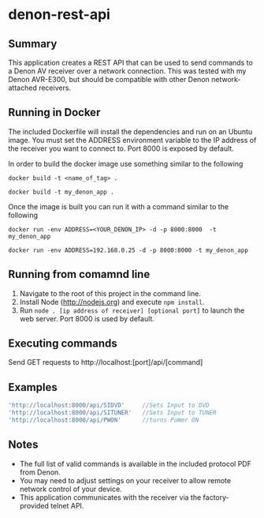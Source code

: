 # denon-rest-api

## Summary
This application creates a REST API that can be used to send commands to a Denon AV receiver over
a network connection. This was tested with my Denon AVR-E300, but should be compatible with other
Denon network-attached receivers.

## Running in Docker
The included Dockerfile will install the dependencies and run on an Ubuntu image. You must set the
ADDRESS environment variable to the IP address of the receiver you want to connect to. Port 8000
is exposed by default.

In order to build the docker image use something similar to the following

`docker build -t <name_of_tag> .`

`docker build -t my_denon_app .`

Once the image is built you can run it with a command similar to the following

`docker run -env ADDRESS=<YOUR_DENON_IP> -d -p 8000:8000  -t my_denon_app`

`docker run -env ADDRESS=192.168.0.25 -d -p 8000:8000 -t my_denon_app`

## Running from comamnd line
1) Navigate to the root of this project in the command line.
1) Install Node (http://nodejs.org) and execute `npm install`.
2) Run `node . [ip address of receiver] [optional port]` to launch the web server. Port 8000 is used by default.

## Executing commands
Send GET requests to http://localhost:[port]/api/[command]

## Examples
``` Javascript
'http://localhost:8000/api/SIDVD'     //Sets Input to DVD   
'http://localhost:8000/api/SITUNER'   //Sets Input to TUNER   
'http://localhost:8000/api/PWON'      //turns PoWer ON   
```

## Notes
- The full list of valid commands is available in the included protocol PDF from Denon.
- You may need to adjust settings on your receiver to allow remote network control of your device.
- This application communicates with the receiver via the factory-provided telnet API.
